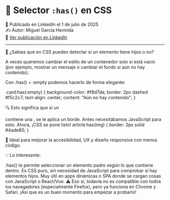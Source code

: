 # 🧵 Selector `:has()` en CSS

📅 Publicado en LinkedIn el 1 de julio de 2025  
✍️ Autor: Miguel García Hermida  
🔗 [Ver publicación en LinkedIn](https://www.linkedin.com/in/miguel-garcía-hermida-796b67180/)

---

🎯 ¿Sabías que en CSS puedes detectar si un elemento tiene hijos o no?

A veces queremos cambiar el estilo de un contenedor solo si está vacío (por ejemplo, mostrar un mensaje o cambiar el fondo si aún no hay contenido).

Con :has() + :empty podemos hacerlo de forma elegante:

.card:has(:empty) {
  background-color: #f8d7da;
  border: 2px dashed #f5c2c7;
  text-align: center;
  content: "Aún no hay contenido";
}

🔍 Esto significa que si un <article> contiene una <img>, se le aplica un borde.
Antes necesitábamos JavaScript para esto. Ahora, ¡CSS se pone listo!
article:has(img) {
  border: 2px solid #4ade80;
}

🧠 Ideal para mejorar la accesibilidad, UX y diseño responsive con menos código.


💡 Lo interesante:

:has() te permite seleccionar un elemento padre según lo que contiene dentro.
Es CSS puro, sin necesidad de JavaScript para comprobar si hay elementos hijos.
Muy útil en apps dinámicas o SPA donde se cargan cosas con JavaScript o React/Vue.
⚠️ Eso sí, todavía no es compatible con todos los navegadores (especialmente Firefox), pero ya funciona en Chrome y Safari. ¡Así que es un buen momento para empezar a probarlo!
